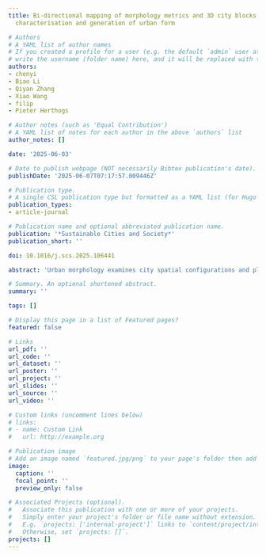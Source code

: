```yaml
---
title: Bi-directional mapping of morphology metrics and 3D city blocks for enhanced
  characterisation and generation of urban form

# Authors
# A YAML list of author names
# If you created a profile for a user (e.g. the default `admin` user at `content/authors/admin/`), 
# write the username (folder name) here, and it will be replaced with their full name and linked to their profile.
authors:
- chenyi
- Biao Li
- Qiyan Zhang
- Xiao Wang
- filip
- Pieter Herthogs

# Author notes (such as 'Equal Contribution')
# A YAML list of notes for each author in the above `authors` list
author_notes: []

date: '2025-06-03'

# Date to publish webpage (NOT necessarily Bibtex publication's date).
publishDate: '2025-06-07T07:17:57.009446Z'

# Publication type.
# A single CSL publication type but formatted as a YAML list (for Hugo requirements).
publication_types:
- article-journal

# Publication name and optional abbreviated publication name.
publication: '*Sustainable Cities and Society*'
publication_short: ''

doi: 10.1016/j.scs.2025.106441

abstract: 'Urban morphology examines city spatial configurations and plays a pivotal role in urban design and sustainability. Morphology metrics are essential for performance-driven computational urban design (CUD), which integrates the automatic generation of urban form and the evaluation and optimisation of urban performance. Although form generation and performance evaluation both rely on morphology metrics (e.g., floor area ratio), they are rarely unified into one workflow. Typically, form generation methods follow one-directional metric-to-form logic, whereas performance evaluation methods adopt the inverse form-to-metric logic. As a result, morphology metrics are often used in isolation within each method, limiting their applicability across both processes. To address this gap, approaches that can support bi-directional workflows, namely, simultaneous form-to-metric and metric–to–form, have the potential to combine and exchange results from both sides. The methodology introduced in this paper, which we refer to as bi-directional mapping, enables the formulation of sets of morphology metrics derived from form and then enable metric-to-form translation. We present approaches to formulate metric sets composed of indicators related to urban form and performance to characterise complex urban form and support performance evaluation. The metric sets can be derived from different cities, with 3D urban models of New York City as a demonstration in this study. Artificial neural networks are used to cluster 3D models and encode morphology metrics, enabling the generation of diverse urban models through case retrieval. Additionally, the effectiveness of the metrics in representing 3D city blocks is evaluated through comparative analysis. Our methodology identified metric sets that can comprehensively characterise 3D city blocks and enable effective retrieval for generating similar urban models. This improves performance-driven CUD towards sustainable urban design and planning.'

# Summary. An optional shortened abstract.
summary: ''

tags: []

# Display this page in a list of Featured pages?
featured: false

# Links
url_pdf: ''
url_code: ''
url_dataset: ''
url_poster: ''
url_project: ''
url_slides: ''
url_source: ''
url_video: ''

# Custom links (uncomment lines below)
# links:
# - name: Custom Link
#   url: http://example.org

# Publication image
# Add an image named `featured.jpg/png` to your page's folder then add a caption below.
image:
  caption: ''
  focal_point: ''
  preview_only: false

# Associated Projects (optional).
#   Associate this publication with one or more of your projects.
#   Simply enter your project's folder or file name without extension.
#   E.g. `projects: ['internal-project']` links to `content/project/internal-project/index.md`.
#   Otherwise, set `projects: []`.
projects: []
---
```


